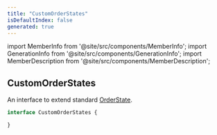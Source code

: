 ```yaml
---
title: "CustomOrderStates"
isDefaultIndex: false
generated: true
---
```

<!-- This file was generated from the Vendure source. Do not modify. Instead, re-run the "docs:build" script -->
import MemberInfo from '@site/src/components/MemberInfo';
import GenerationInfo from '@site/src/components/GenerationInfo';
import MemberDescription from '@site/src/components/MemberDescription';


## CustomOrderStates

<GenerationInfo sourceFile="packages/core/src/service/helpers/order-state-machine/order-state.ts" sourceLine="11" packageName="@vendure/core" />

An interface to extend standard <a href='/reference/typescript-api/orders/order-process#orderstate'>OrderState</a>.

```ts title="Signature"
interface CustomOrderStates {

}
```
